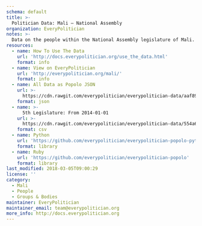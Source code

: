 ```yaml
---
schema: default
title: >-
  Politician Data: Mali — National Assembly
organization: EveryPolitician
notes: >-
  Data on the people within the National Assembly legislature of Mali.
resources:
  - name: How To Use The Data
    url: 'http://docs.everypolitician.org/use_the_data.html'
    format: info
  - name: View on EveryPolitician
    url: 'http://everypolitician.org/mali/'
    format: info
  - name: All Data as Popolo JSON
    url: >-
      https://cdn.rawgit.com/everypolitician/everypolitician-data/aaf89c9d5a69a23aee85dd57fab2706ee37f93d8/data/Mali/Assembly/ep-popolo-v1.0.json
    format: json
  - name: >-
      5th Legislature: From 2014-01-01
    url: >-
      https://cdn.rawgit.com/everypolitician/everypolitician-data/554a6cb306153130ac5558e4c015471d63e57cb7/data/Mali/Assembly/term-2014.csv
    format: csv
  - name: Python
    url: 'https://github.com/everypolitician/everypolitician-popolo-python'
    format: library
  - name: Ruby
    url: 'https://github.com/everypolitician/everypolitician-popolo'
    format: library
last_modified: 2018-03-05T09:00:29
license: ''
category:
  - Mali
  - People
  - Groups & Bodies
maintainer: EveryPolitician
maintainer_email: team@everypolitician.org
more_info: http://docs.everypolitician.org
---
```

